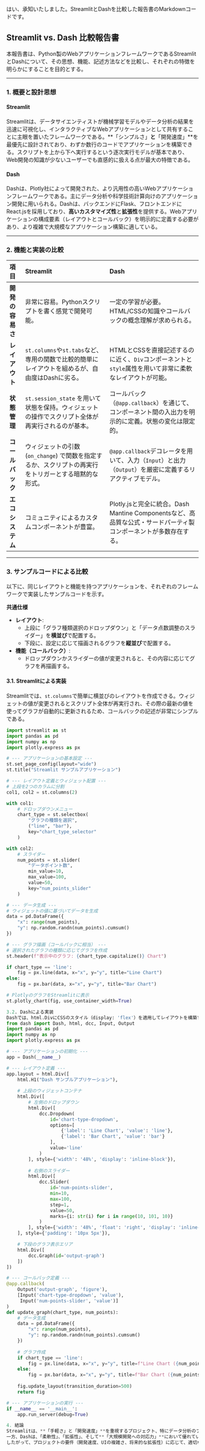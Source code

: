 はい、承知いたしました。StreamlitとDashを比較した報告書のMarkdownコードです。
## Streamlit vs. Dash 比較報告書

本報告書は、Python製のWebアプリケーションフレームワークであるStreamlitとDashについて、その思想、機能、記述方法などを比較し、それぞれの特徴を明らかにすることを目的とする。

---

### 1. 概要と設計思想

#### Streamlit
Streamlitは、データサイエンティストが機械学習モデルやデータ分析の結果を迅速に可視化し、インタラクティブなWebアプリケーションとして共有することに主眼を置いたフレームワークである。**「シンプルさ」**と**「開発速度」**を最優先に設計されており、わずか数行のコードでアプリケーションを構築できる。スクリプトを上から下へ実行するという逐次実行モデルが基本であり、Web開発の知識が少ないユーザーでも直感的に扱える点が最大の特徴である。

#### Dash
Dashは、Plotly社によって開発された、より汎用性の高いWebアプリケーションフレームワークである。主にデータ分析や科学技術計算向けのアプリケーション開発に用いられる。Dashは、バックエンドにFlask、フロントエンドにReact.jsを採用しており、**高いカスタマイズ性**と**拡張性**を提供する。Webアプリケーションの構成要素（レイアウトとコールバック）を明示的に定義する必要があり、より複雑で大規模なアプリケーション構築に適している。

---

### 2. 機能と実装の比較

| 項目 | Streamlit | Dash |
| :--- | :--- | :--- |
| **開発の容易さ** | 非常に容易。Pythonスクリプトを書く感覚で開発可能。 | 一定の学習が必要。HTML/CSSの知識やコールバックの概念理解が求められる。 |
| **レイアウト** | `st.columns`や`st.tabs`など、専用の関数で比較的簡単にレイアウトを組めるが、自由度はDashに劣る。 | HTMLとCSSを直接記述するのに近く、`Div`コンポーネントと`style`属性を用いて非常に柔軟なレイアウトが可能。 |
| **状態管理** | `st.session_state` を用いて状態を保持。ウィジェットの操作でスクリプト全体が再実行されるのが基本。 | コールバック（`@app.callback`）を通じて、コンポーネント間の入出力を明示的に定義。状態の変化は限定的。 |
| **コールバック** | ウィジェットの引数 (`on_change`) で関数を指定するか、スクリプトの再実行をトリガーとする暗黙的な形式。 | `@app.callback`デコレータを用いて、入力（`Input`）と出力（`Output`）を厳密に定義するリアクティブモデル。 |
| **エコシステム** | コミュニティによるカスタムコンポーネントが豊富。 | Plotly.jsと完全に統合。Dash Mantine Componentsなど、高品質な公式・サードパーティ製コンポーネントが多数存在する。 |

---

### 3. サンプルコードによる比較

以下に、同じレイアウトと機能を持つアプリケーションを、それぞれのフレームワークで実装したサンプルコードを示す。

**共通仕様**
* **レイアウト**:
    * 上段に「グラフ種類選択のドロップダウン」と「データ点数調整のスライダー」を**横並び**で配置する。
    * 下段に、設定に応じて描画されるグラフを**縦並び**で配置する。
* **機能（コールバック）**:
    * ドロップダウンかスライダーの値が変更されると、その内容に応じてグラフを再描画する。

#### 3.1. Streamlitによる実装

Streamlitでは、`st.columns`で簡単に横並びのレイアウトを作成できる。ウィジェットの値が変更されるとスクリプト全体が再実行され、その際の最新の値を使ってグラフが自動的に更新されるため、コールバックの記述が非常にシンプルである。

```python
import streamlit as st
import pandas as pd
import numpy as np
import plotly.express as px

# --- アプリケーションの基本設定 ---
st.set_page_config(layout="wide")
st.title("Streamlit サンプルアプリケーション")

# --- レイアウト定義とウィジェット配置 ---
# 上段を2つのカラムに分割
col1, col2 = st.columns(2)

with col1:
    # ドロップダウンメニュー
    chart_type = st.selectbox(
        "グラフの種類を選択",
        ("line", "bar"),
        key="chart_type_selector"
    )

with col2:
    # スライダー
    num_points = st.slider(
        "データポイント数", 
        min_value=10, 
        max_value=100, 
        value=50, 
        key="num_points_slider"
    )

# --- データ生成 ---
# ウィジェットの値に基づいてデータを生成
data = pd.DataFrame({
    "x": range(num_points),
    "y": np.random.randn(num_points).cumsum()
})

# --- グラフ描画（コールバックに相当） ---
# 選択されたグラフの種類に応じてグラフを作成
st.header(f"表示中のグラフ: {chart_type.capitalize()} Chart")

if chart_type == 'line':
    fig = px.line(data, x="x", y="y", title="Line Chart")
else:
    fig = px.bar(data, x="x", y="y", title="Bar Chart")

# PlotlyのグラフをStreamlitに表示
st.plotly_chart(fig, use_container_width=True)

3.2. Dashによる実装
Dashでは、html.DivにCSSのスタイル（display: 'flex'）を適用してレイアウトを構築する。インタラクティブな動作は@app.callbackデコレータで定義し、どのInputがどのOutputに影響を与えるかを明示的に記述する必要がある。
from dash import Dash, html, dcc, Input, Output
import pandas as pd
import numpy as np
import plotly.express as px

# --- アプリケーションの初期化 ---
app = Dash(__name__)

# --- レイアウト定義 ---
app.layout = html.Div([
    html.H1("Dash サンプルアプリケーション"),
    
    # 上段のウィジェットコンテナ
    html.Div([
        # 左側のドロップダウン
        html.Div([
            dcc.Dropdown(
                id='chart-type-dropdown',
                options=[
                    {'label': 'Line Chart', 'value': 'line'},
                    {'label': 'Bar Chart', 'value': 'bar'}
                ],
                value='line'
            )
        ], style={'width': '48%', 'display': 'inline-block'}),
        
        # 右側のスライダー
        html.Div([
            dcc.Slider(
                id='num-points-slider',
                min=10,
                max=100,
                step=1,
                value=50,
                marks={i: str(i) for i in range(10, 101, 10)}
            )
        ], style={'width': '48%', 'float': 'right', 'display': 'inline-block'})
    ], style={'padding': '10px 5px'}),

    # 下段のグラフ表示エリア
    html.Div([
        dcc.Graph(id='output-graph')
    ])
])

# --- コールバック定義 ---
@app.callback(
    Output('output-graph', 'figure'),
    [Input('chart-type-dropdown', 'value'),
     Input('num-points-slider', 'value')]
)
def update_graph(chart_type, num_points):
    # データ生成
    data = pd.DataFrame({
        "x": range(num_points),
        "y": np.random.randn(num_points).cumsum()
    })
    
    # グラフ作成
    if chart_type == 'line':
        fig = px.line(data, x="x", y="y", title=f"Line Chart ({num_points} points)")
    else:
        fig = px.bar(data, x="x", y="y", title=f"Bar Chart ({num_points} points)")
        
    fig.update_layout(transition_duration=500)
    return fig

# --- アプリケーションの実行 ---
if __name__ == '__main__':
    app.run_server(debug=True)

4. 結論
Streamlitは、**「手軽さ」と「開発速度」**を重視するプロジェクト、特にデータ分析のプロトタイピングや小規模なデモアプリケーションの構築において極めて強力なツールである。Web開発の専門知識がなくとも、Pythonの知識だけでリッチなUIを素早く実現できる。
一方、Dashは、「柔軟性」、「拡張性」、そして**「大規模開発への対応力」**において優れている。複雑なレイアウト、多数のコールバックが絡み合うアプリケーション、または企業の基幹システムに組み込むような本格的な分析ダッシュボードを開発する際に真価を発揮する。
したがって、プロジェクトの要件（開発速度、UIの複雑さ、将来的な拡張性）に応じて、適切なフレームワークを選択することが重要である。迅速なPoC（Proof of Concept）にはStreamlit、プロダクションレベルの堅牢なアプリケーションにはDash、という使い分けが有効な指針となるだろう。

